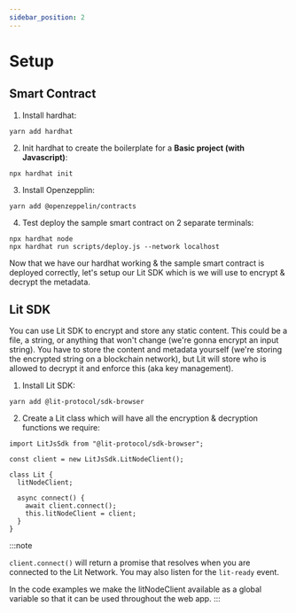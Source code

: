 ```yaml
---
sidebar_position: 2
---
```


# Setup

## Smart Contract

1. Install hardhat:
```
yarn add hardhat
```
2. Init hardhat to create the boilerplate for a **Basic project (with Javascript)**:
```
npx hardhat init
```
3. Install Openzepplin:
```
yarn add @openzeppelin/contracts
```
4. Test deploy the sample smart contract on 2 separate terminals:
```
npx hardhat node
npx hardhat run scripts/deploy.js --network localhost
```

Now that we have our hardhat working & the sample smart contract is deployed correctly, let's setup our Lit SDK which is we will use to encrypt & decrypt the metadata.

## Lit SDK

You can use Lit SDK to encrypt and store any static content. This could be a file, a string, or anything that won't change (we're gonna encrypt an input string). You have to store the content and metadata yourself (we're storing the encrypted string on a blockchain network), but Lit will store who is allowed to decrypt it and enforce this (aka key management).


1. Install Lit SDK:
```
yarn add @lit-protocol/sdk-browser
```
2. Create a Lit class which will have all the encryption & decryption functions we require:
```
import LitJsSdk from "@lit-protocol/sdk-browser";

const client = new LitJsSdk.LitNodeClient();

class Lit {
  litNodeClient;

  async connect() {
    await client.connect();
    this.litNodeClient = client;
  }
}
```

:::note

`client.connect()` will return a promise that resolves when you are connected to the Lit Network. You may also listen for the `lit-ready` event.

In the code examples we make the litNodeClient available as a global variable so that it can be used throughout the web app.
:::